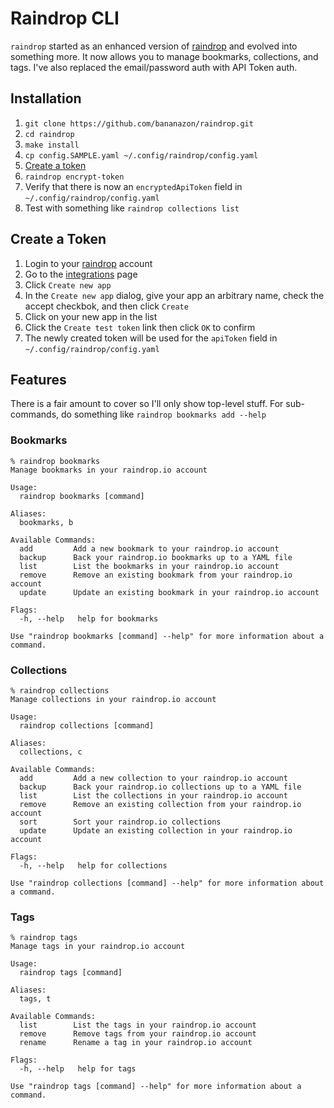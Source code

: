 # Raindrop CLI

`raindrop` started as an enhanced version of [raindrop](https://github.com/gugray/raindrop) and evolved into something more. It now allows you to manage bookmarks, collections, and tags. I've also replaced the email/password auth with API Token auth.

## Installation

1. `git clone https://github.com/bananazon/raindrop.git`
2. `cd raindrop`
3. `make install`
4. `cp config.SAMPLE.yaml ~/.config/raindrop/config.yaml`
5. [Create a token](#create-a-token)
6. `raindrop encrypt-token`
7. Verify that there is now an `encryptedApiToken` field in `~/.config/raindrop/config.yaml`
8. Test with something like `raindrop collections list`

## Create a Token
1. Login to your [raindrop](https://raindrop.io) account
2. Go to the [integrations](https://app.raindrop.io/settings/integrations) page
3. Click `Create new app`
4. In the `Create new app` dialog, give your app an arbitrary name, check the accept checkbok, and then click `Create`
5. Click on your new app in the list
6. Click the `Create test token` link then click `OK` to confirm
7. The newly created token will be used for the `apiToken` field in `~/.config/raindrop/config.yaml`

## Features
There is a fair amount to cover so I'll only show top-level stuff. For sub-commands, do something like `raindrop bookmarks add --help`

### Bookmarks

```
% raindrop bookmarks
Manage bookmarks in your raindrop.io account

Usage:
  raindrop bookmarks [command]

Aliases:
  bookmarks, b

Available Commands:
  add         Add a new bookmark to your raindrop.io account
  backup      Back your raindrop.io bookmarks up to a YAML file
  list        List the bookmarks in your raindrop.io account
  remove      Remove an existing bookmark from your raindrop.io account
  update      Update an existing bookmark in your raindrop.io account

Flags:
  -h, --help   help for bookmarks

Use "raindrop bookmarks [command] --help" for more information about a command.
```

### Collections

```
% raindrop collections
Manage collections in your raindrop.io account

Usage:
  raindrop collections [command]

Aliases:
  collections, c

Available Commands:
  add         Add a new collection to your raindrop.io account
  backup      Back your raindrop.io collections up to a YAML file
  list        List the collections in your raindrop.io account
  remove      Remove an existing collection from your raindrop.io account
  sort        Sort your raindrop.io collections
  update      Update an existing collection in your raindrop.io account

Flags:
  -h, --help   help for collections

Use "raindrop collections [command] --help" for more information about a command.
```

### Tags

```
% raindrop tags
Manage tags in your raindrop.io account

Usage:
  raindrop tags [command]

Aliases:
  tags, t

Available Commands:
  list        List the tags in your raindrop.io account
  remove      Remove tags from your raindrop.io account
  rename      Rename a tag in your raindrop.io account

Flags:
  -h, --help   help for tags

Use "raindrop tags [command] --help" for more information about a command.
```
